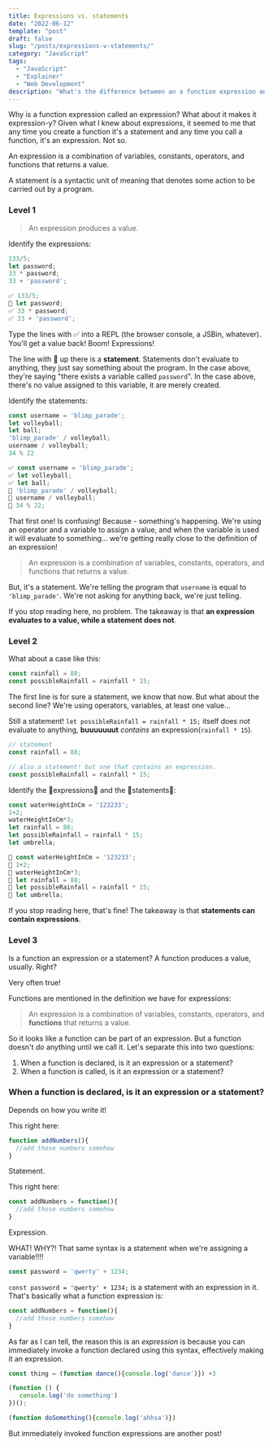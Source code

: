```yaml
---
title: Expressions vs. statements
date: "2022-06-12"
template: "post"
draft: false
slug: "/posts/expressions-v-statements/"
category: "JavaScript"
tags:
  - "JavaScript"
  - "Explainer"
  - "Web Development"
description: "What's the difference between an a function expression and a function statement? More broadly, how are they different everywhere else?"
---
```


Why is a function expression called an expression? What about it makes it expression-y? Given what I knew about expressions, it seemed to me that any time you create a function it's a statement and any time you call a function, it's an expression. Not so.

An expression is a combination of variables, constants, operators, and functions that returns a value.

A statement is a syntactic unit of meaning that denotes some action to be carried out by a program.

### Level 1

> An expression produces a value.

Identify the expressions:

```js
133/5;
let password;
33 * password;
33 + 'password';
```

```js
✅ 133/5;
🚫 let password;
✅ 33 * password;
✅ 33 + 'password';
```

Type the lines with ✅ into a REPL (the browser console, a JSBin, whatever). You'll get a value back! Boom! Expressions!

The line with 🚫 up there is a **statement**. Statements don't evaluate to anything, they just say something about the program. In the case above, they're saying "there exists a variable called `password`". In the case above, there's no value assigned to this variable, it are merely created.

Identify the statements:
```js
const username = 'blimp_parade';
let volleyball;
let ball;
'blimp_parade' / volleyball;
username / volleyball;
34 % 22
```

```js
✅ const username = 'blimp_parade'; 
✅ let volleyball; 
✅ let ball; 
🚫 'blimp_parade' / volleyball;  
🚫 username / volleyball;  
🚫 34 % 22;
```

That first one! Is confusing! Because - something's happening. We're using an operator and a variable to assign a value, and when the variable is used it will evaluate to something... we're getting really close to the definition of an expression!

> An expression is a combination of variables, constants, operators, and functions that returns a value.

But, it's a statement. We're telling the program that `username` is equal to `'blimp_parade'`. We're not asking for anything back, we're just telling.

If you stop reading here, no problem. The takeaway is that **an expression evaluates to a value, while a statement does not**.

### Level 2

What about a case like this:

```js
const rainfall = 88;
const possibleRainfall = rainfall * 15;
```

The first line is for sure a statement, we know that now. But what about the second line? We're using operators, variables, at least one value...

Still a statement! `let possibleRainfall = rainfall * 15;` itself does not evaluate to anything, **buuuuuuut** _contains_ an expression(`rainfall * 15`). 

```js
// statement
const rainfall = 88;

// also a statement! but one that contains an expression.
const possibleRainfall = rainfall * 15;
```

Identify the 💚expressions💚 and the 🔨statements🔨:

```js
const waterHeightInCm = '123233';
1+2;
waterHeightInCm*3;
let rainfall = 88;
let possibleRainfall = rainfall * 15;
let umbrella;
```

```js
🔨 const waterHeightInCm = '123233';
💚 1+2;
💚 waterHeightInCm*3;
🔨 let rainfall = 88;
🔨 let possibleRainfall = rainfall * 15;
🔨 let umbrella;
```

If you stop reading here, that's fine! The takeaway is that **statements can contain expressions**.

### Level 3

Is a function an expression or a statement? A function produces a value, usually. Right?

Very often true!

Functions are mentioned in the definition we have for expressions:

> An expression is a combination of variables, constants, operators, and **functions** that returns a value.

So it looks like a function can be part of an expression. But a function doesn't _do_ anything until we call it. Let's separate this into two questions:
1. When a function is declared, is it an expression or a statement?
2. When a function is called, is it an expression or a statement?

### When a function is declared, is it an expression or a statement?

Depends on how you write it!

This right here:
```js
function addNumbers(){
  //add those numbers somehow
}
```
Statement.

This right here:
```js
const addNumbers = function(){
  //add those numbers somehow
}
```
Expression.

WHAT! WHY?! That same syntax is a statement when we're assigning a variable!!!!

```js
const password = 'qwerty' + 1234;
```

`const password = 'qwerty' + 1234;` is a statement with an expression in it. That's basically what a function expression is:

```js 
const addNumbers = function(){
  //add those numbers somehow
}
```

As far as I can tell, the reason this is an _expression_ is because you can immediately invoke a function declared using this syntax, effectively making it an expression.

```js
const thing = (function dance(){console.log('dance')}) +3
```

```js
(function () {
   console.log('do something')
})();
```

```js
(function doSomething(){console.log('ahhsa')})
```

But immediately invoked function expressions are another post!
